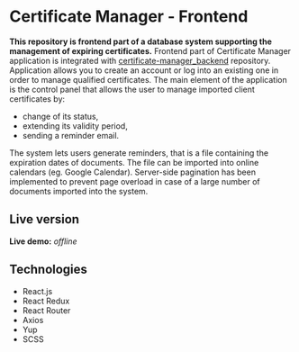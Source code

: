 # Certificate Manager - Frontend

**This repository is frontend part of a database system supporting the management of expiring certificates.**
Frontend part of Certificate Manager application is integrated with [certificate-manager_backend](https://github.com/saszotek/certificate-manager_backend) repository.
Application allows you to create an account or log into an existing one in order to manage qualified certificates. The main element of the application is the control panel that allows the user to manage imported client certificates by:
- change of its status,
- extending its validity period,
- sending a reminder email.

The system lets users generate reminders, that is a file containing the expiration dates of documents. The file can be imported into online calendars (eg. Google Calendar).
Server-side pagination has been implemented to prevent page overload in case of a large number of documents imported into the system.

## Live version

**Live demo:** *offline*

## Technologies
- React.js
- React Redux
- React Router 
- Axios
- Yup
- SCSS
